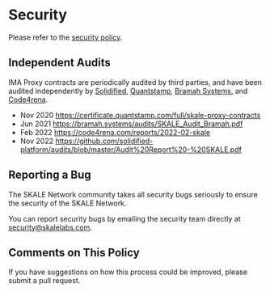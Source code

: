<!-- SPDX-License-Identifier: (AGPL-3.0-only OR CC-BY-4.0) -->

# Security

Please refer to the [security policy](https://skale.network/security).

## Independent Audits

IMA Proxy contracts are periodically audited by third parties, and have been audited independently by [Solidified](https://solidified.io/), [Quantstamp](https://www.quantstamp.com), [Bramah Systems](https://www.bramah.systems/), and [Code4rena](https://code4rena.com/).

-   Nov 2020 <https://certificate.quantstamp.com/full/skale-proxy-contracts>
-   Jun 2021 <https://bramah.systems/audits/SKALE_Audit_Bramah.pdf>
-   Feb 2022 <https://code4rena.com/reports/2022-02-skale>
-   Nov 2022 <https://github.com/solidified-platform/audits/blob/master/Audit%20Report%20-%20SKALE.pdf>

## Reporting a Bug

The SKALE Network community takes all security bugs seriously to ensure the security of the SKALE Network.

You can report security bugs by emailing the security team directly at security@skalelabs.com.

## Comments on This Policy

If you have suggestions on how this process could be improved, please submit a pull request.
